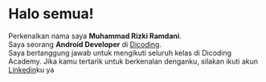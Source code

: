 # Halo semua! 

Perkenalkan nama saya **Muhammad Rizki Ramdani**.\
Saya seorang **Android Developer** di [Dicoding](https://www.dicoding.com/).\
Saya bertanggung jawab untuk mengikuti seluruh kelas di Dicoding Academy.
Jika kamu tertarik untuk berkenalan denganku, silakan ikuti akun [Linkedin](https://www.linkedin.com/in/muhammad-rizki-ramdani-45a36521a/)ku ya
